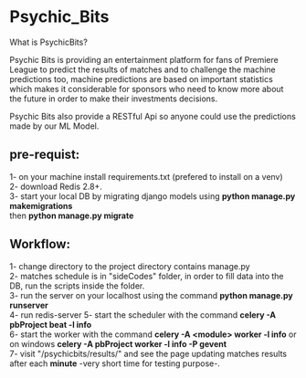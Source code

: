 # Psychic_Bits
What is PsychicBits?
 
Psychic Bits is providing an entertainment platform for fans of Premiere League to predict the results of matches and to challenge the machine predictions too, machine predictions are based on important statistics which makes it considerable for sponsors who need to know more about the future in order to make their investments decisions. 

Psychic Bits also provide a RESTful Api so anyone could use the predictions made by our ML Model.


pre-requist:
---
1- on your machine install requirements.txt (prefered to install on a venv)  
2- download Redis 2.8+.  
3- start your local DB by migrating django models using **python manage.py makemigrations**  
   then **python manage.py migrate**  


Workflow:
---
  
1- change directory to the project directory contains manage.py  
2- matches schedule is in "sideCodes" folder, in order to fill data into the DB, run the scripts inside the folder.  
3- run the server on your localhost using the command **python manage.py runserver**  
4- run redis-server
5- start the scheduler with the command **celery -A pbProject beat -l info**  
6- start the worker with the command **celery -A \<module> worker -l info** or on windows **celery -A pbProject worker -l info -P gevent**  
7- visit "/psychicbits/results/" and see the page updating matches results after each **minute** -very short time for testing purpose-.
